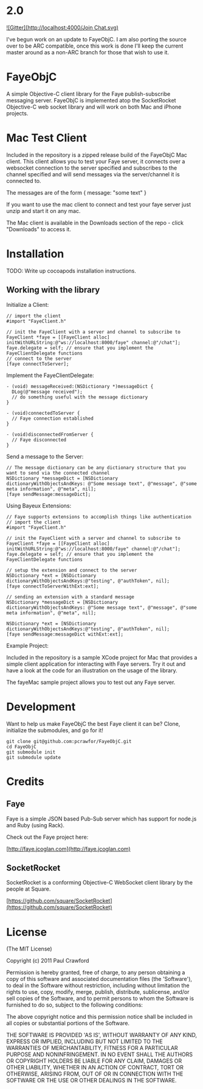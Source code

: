 # 2.0
[![Gitter](http://localhost:4000/Join Chat.svg)](http://localhost:5000/troupe/FayeObjC?utm_source=badge&utm_medium=badge&utm_campaign=pr-badge&utm_content=badge)

I've begun work on an update to FayeObjC. I am also porting the source over to be ARC compatible, once this work is done I'll keep the current master around as a non-ARC branch for those that wish to use it.

# FayeObjC

A simple Objective-C client library for the Faye publish-subscribe messaging server. FayeObjC is implemented atop the SocketRocket Objective-C web socket library and will work on both Mac and iPhone projects.

# Mac Test Client

Included in the repository is a zipped release build of the FayeObjC Mac client.  This client allows you to test your Faye server, it connects over a websocket connection to the server specified and subscribes to the channel specified and will send messages via the server/channel it is connected to.

The messages are of the form { message: "some text" }

If you want to use the mac client to connect and test your faye server just unzip and start it on any mac.

The Mac client is available in the Downloads section of the repo - click "Downloads" to access it.

# Installation

TODO: Write up cocoapods installation instructions.

## Working with the library

Initialize a Client:

    // import the client
    #import "FayeClient.h"

    // init the FayeClient with a server and channel to subscribe to
    FayeClient *faye = [[FayeClient alloc] initWithURLString:@"ws://localhost:8000/faye" channel:@"/chat"];
    faye.delegate = self; // ensure that you implement the FayeClientDelegate functions
    // connect to the server
    [faye connectToServer];
  
Implement the FayeClientDelegate:
 
    - (void) messageReceived:(NSDictionary *)messageDict {
      DLog(@"message received");
      // do something useful with the message dictionary    
    }

    - (void)connectedToServer {
      // Faye connection established    
    }

    - (void)disconnectedFromServer {
      // Faye disconnected
    }

Send a message to the Server:
 
    // The message dictionary can be any dictionary structure that you want to send via the connected channel 
    NSDictionary *messageDict = [NSDictionary dictionaryWithObjectsAndKeys: @"Some message text", @"message", @"some meta information", @"meta", nil];
    [faye sendMessage:messageDict];

Using Bayeux Extensions:
 
    // Faye supports extensions to accomplish things like authentication  
    // import the client
    #import "FayeClient.h"

    // init the FayeClient with a server and channel to subscribe to
    FayeClient *faye = [[FayeClient alloc] initWithURLString:@"ws://localhost:8000/faye" channel:@"/chat"];
    faye.delegate = self; // ensure that you implement the FayeClientDelegate functions
  
    // setup the extension and connect to the server
    NSDictionary *ext = [NSDictionary dictionaryWithObjectsAndKeys:@"testing", @"authToken", nil];
    [faye connectToServerWithExt:ext];
        
    // sending an extension with a standard message
    NSDictionary *messageDict = [NSDictionary dictionaryWithObjectsAndKeys: @"Some message text", @"message", @"some meta information", @"meta", nil];
  
    NSDictionary *ext = [NSDictionary dictionaryWithObjectsAndKeys:@"testing", @"authToken", nil];
    [faye sendMessage:messageDict withExt:ext];


Example Project:

Included in the repository is a sample XCode project for Mac that provides a simple client application for interacting with Faye servers.  Try it out and have a look at the code for an illustration on the usage of the library.

The fayeMac sample project allows you to test out any Faye server.

# Development

Want to help us make FayeObjC the best Faye client it can be? Clone, initialize the submodules, and go for it!

    git clone git@github.com:pcrawfor/FayeObjC.git
    cd FayeObjC
    git submodule init
    git submodule update

# Credits

## Faye
Faye is a simple JSON based Pub-Sub server which has support for node.js and Ruby (using Rack).

Check out the Faye project here:

[http://faye.jcoglan.com](http://faye.jcoglan.com)

## SocketRocket
SocketRocket is a conforming Objective-C WebSocket client library by the people at Square.

[https://github.com/square/SocketRocket](https://github.com/square/SocketRocket)

# License

(The MIT License)

Copyright (c) 2011 Paul Crawford

Permission is hereby granted, free of charge, to any person obtaining
a copy of this software and associated documentation files (the
'Software'), to deal in the Software without restriction, including
without limitation the rights to use, copy, modify, merge, publish,
distribute, sublicense, and/or sell copies of the Software, and to
permit persons to whom the Software is furnished to do so, subject to
the following conditions:

The above copyright notice and this permission notice shall be
included in all copies or substantial portions of the Software.

THE SOFTWARE IS PROVIDED 'AS IS', WITHOUT WARRANTY OF ANY KIND,
EXPRESS OR IMPLIED, INCLUDING BUT NOT LIMITED TO THE WARRANTIES OF
MERCHANTABILITY, FITNESS FOR A PARTICULAR PURPOSE AND NONINFRINGEMENT.
IN NO EVENT SHALL THE AUTHORS OR COPYRIGHT HOLDERS BE LIABLE FOR ANY
CLAIM, DAMAGES OR OTHER LIABILITY, WHETHER IN AN ACTION OF CONTRACT,
TORT OR OTHERWISE, ARISING FROM, OUT OF OR IN CONNECTION WITH THE
SOFTWARE OR THE USE OR OTHER DEALINGS IN THE SOFTWARE.
